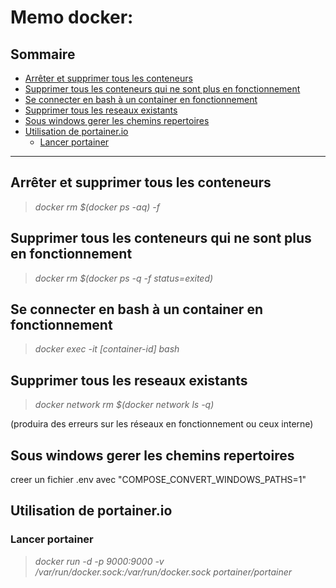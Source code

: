 # Memo docker:

## Sommaire
- [Arrêter et supprimer tous les conteneurs](#arrêter-et-supprimer-tous-les-conteneurs)
- [Supprimer tous les conteneurs qui ne sont plus en fonctionnement](#supprimer-tous-les-conteneurs-qui-ne-sont-plus-en-fonctionnement)
- [Se connecter en bash à un container en fonctionnement](#se-connecter-en-bash-à-un-container-en-fonctionnement)
- [Supprimer tous les reseaux existants](#supprimer-tous-les-reseaux-existants)
- [Sous windows gerer les chemins repertoires](#sous-windows-gerer-les-chemins-repertoires)
- [Utilisation de portainer.io](#utilisation-de-portainerio)
  - [Lancer portainer](#lancer-portainer)

---
## Arrêter et supprimer tous les conteneurs
> *docker rm $(docker ps -aq) -f*

## Supprimer tous les conteneurs qui ne sont plus en fonctionnement
> *docker rm $(docker ps -q -f status=exited)*

## Se connecter en bash à un container en fonctionnement
> *docker exec -it [container-id] bash*

## Supprimer tous les reseaux existants
> *docker network rm $(docker network ls -q)* 

(produira des erreurs sur les réseaux en fonctionnement ou ceux interne)

## Sous windows gerer les chemins repertoires
creer un fichier .env avec "COMPOSE_CONVERT_WINDOWS_PATHS=1"

## Utilisation de portainer.io
### Lancer portainer 
> *docker run -d -p 9000:9000 -v /var/run/docker.sock:/var/run/docker.sock portainer/portainer*
